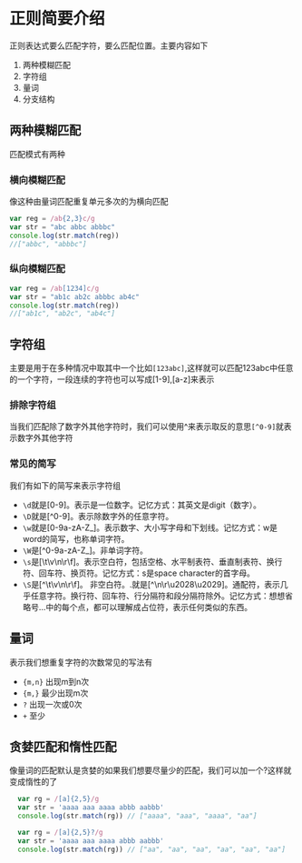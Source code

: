 # 正则简要介绍

正则表达式要么匹配字符，要么匹配位置。主要内容如下

1. 两种模糊匹配
2. 字符组
3. 量词
4. 分支结构

## 两种模糊匹配

匹配模式有两种

### 横向模糊匹配

像这种由量词匹配重复单元多次的为横向匹配

```javascript
var reg = /ab{2,3}c/g
var str = "abc abbc abbbc"
console.log(str.match(reg))
//["abbc", "abbbc"]
```

### 纵向模糊匹配

```javascript
var reg = /ab[1234]c/g
var str = "ab1c ab2c abbbc ab4c"
console.log(str.match(reg))
//["ab1c", "ab2c", "ab4c"]
```

## 字符组

主要是用于在多种情况中取其中一个比如`[123abc]`,这样就可以匹配123abc中任意的一个字符，一段连续的字符也可以写成[1-9],[a-z]来表示

### 排除字符组

当我们匹配除了数字外其他字符时，我们可以使用^来表示取反的意思`[^0-9]`就表示数字外其他字符

### 常见的简写

我们有如下的简写来表示字符组

- `\d`就是[0-9]。表示是一位数字。记忆方式：其英文是digit（数字）。
- `\D`就是[^0-9]。表示除数字外的任意字符。
- `\w`就是[0-9a-zA-Z_]。表示数字、大小写字母和下划线。记忆方式：w是word的简写，也称单词字符。
- `\W`是[^0-9a-zA-Z_]。非单词字符。
- `\s`是[\t\v\n\r\f]。表示空白符，包括空格、水平制表符、垂直制表符、换行符、回车符、换页符。记忆方式：s是space character的首字母。
- `\S`是[^\t\v\n\r\f]。 非空白符。.就是[^\n\r\u2028\u2029]。通配符，表示几乎任意字符。换行符、回车符、行分隔符和段分隔符除外。记忆方式：想想省略号...中的每个点，都可以理解成占位符，表示任何类似的东西。

## 量词

表示我们想重复字符的次数常见的写法有

- `{m,n}` 出现m到n次
- `{m,}` 最少出现m次
- `?` 出现一次或0次
- `+` 至少

## 贪婪匹配和惰性匹配

像量词的匹配默认是贪婪的如果我们想要尽量少的匹配，我们可以加一个?这样就变成惰性的了

```javascript
  var rg = /[a]{2,5}/g
  var str = 'aaaa aaa aaaa abbb aabbb'
  console.log(str.match(rg)) // ["aaaa", "aaa", "aaaa", "aa"]

  var rg = /[a]{2,5}?/g
  var str = 'aaaa aaa aaaa abbb aabbb'
  console.log(str.match(rg)) // ["aa", "aa", "aa", "aa", "aa", "aa"]
```
